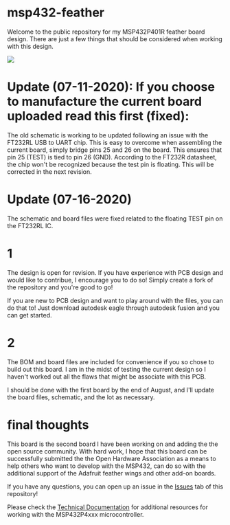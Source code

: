 # msp432-feather

Welcome to the public repository for my MSP432P401R feather board design. There are just a few things that should be considered when working with this design. 

<image src="https://github.com/skerr92/msp432-feather/blob/master/images/Screen%20Shot%202020-06-21%20at%201.09.43%20PM.png">

# Update (07-11-2020): If you choose to manufacture the current board uploaded read this first (fixed):

The old schematic is working to be updated following an issue with the FT232RL USB to UART chip. This is easy to overcome when assembling the current board, simply bridge pins 25 and 26 on the board. This ensures that pin 25 (TEST) is tied to pin 26 (GND). According to the FT232R datasheet, the chip won't be recognized because the test pin is floating. This will be corrected in the next revision.

# Update (07-16-2020)

The schematic and board files were fixed related to the floating TEST pin on the FT232RL IC.

# 1

The design is open for revision. If you have experience with PCB design and would like to contribue, I encourage you to do so! Simply create a fork of the repository and you're good to go!

If you are new to PCB design and want to play around with the files, you can do that to! Just download autodesk eagle through autodesk fusion and you can get started.

# 2

The BOM and board files are included for convenience if you so chose to build out this board. I am in the midst of testing the current design so I haven't worked out all the flaws that might be associate with this PCB. 

I should be done with the first board by the end of August, and I'll update the board files, schematic, and the lot as necessary.

# final thoughts

This board is the second board I have been working on and adding the the open source community. With hard work, I hope that this board can be successfully submitted the the Open Hardware Association as a means to help others who want to develop with the MSP432, can do so with the additional support of the Adafruit feather wings and other add-on boards.

If you have any questions, you can open up an issue in the <a href="https://github.com/skerr92/msp432-feather/issues">Issues</a> tab of this repository!

Please check the <a href="https://github.com/skerr92/msp432-feather/tree/master/technical%20documentation">Technical Documentation</a> for additional resources for working with the MSP432P4xxx microcontroller.
